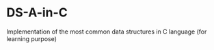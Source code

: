 # DS-A-in-C

Implementation of the most common data structures in C language (for learning purpose)
